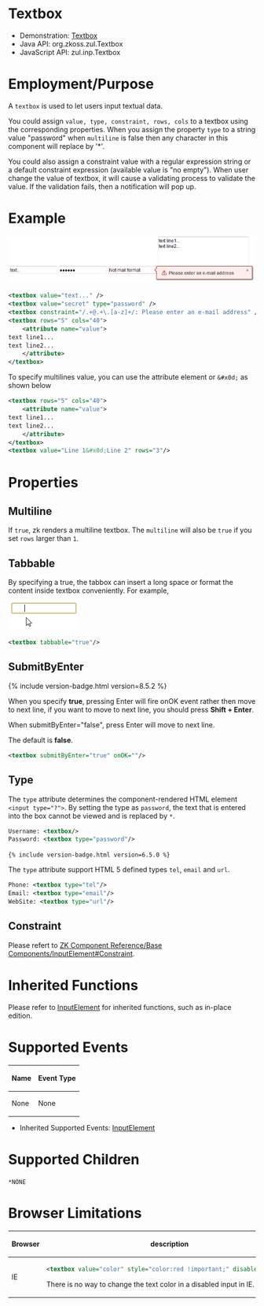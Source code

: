 

# Textbox

- Demonstration:
  [Textbox](http://www.zkoss.org/zkdemo/input/form_sample)
- Java API: <javadoc>org.zkoss.zul.Textbox</javadoc>
- JavaScript API: <javadoc directory="jsdoc">zul.inp.Textbox</javadoc>


# Employment/Purpose

A `textbox` is used to let users input textual data.

You could assign `value, type, constraint, rows, cols` to a textbox
using the corresponding properties. When you assign the property `type`
to a string value "password" when `multiline` is false then any character in this component will replace by '\*'.

You could also assign a constraint value with a regular expression
string or a default constraint expression (available value is "no
empty"). When user change the value of textbox, it will cause a
validating process to validate the value. If the validation fails, then
a notification will pop up.

# Example

![](/zk_component_ref/images/ZKCompRef_Textbox.png)

```xml
<textbox value="text..." />
<textbox value="secret" type="password" />
<textbox constraint="/.+@.+\.[a-z]+/: Please enter an e-mail address" />
<textbox rows="5" cols="40">
    <attribute name="value">
text line1... 
text line2...
    </attribute>
</textbox>
```

To specify multilines value, you can use the attribute element or
`&#x0d;` as shown below

```xml
<textbox rows="5" cols="40">
    <attribute name="value">
text line1... 
text line2...
    </attribute>
</textbox>
<textbox value="Line 1&#x0d;Line 2" rows="3"/>
```

# Properties

## Multiline
If `true`, zk renders a multiline textbox. The `multiline` will also be `true` if you set `rows` larger than `1`.

## Tabbable
By specifying a true, the tabbox can insert a long space or format the
content inside textbox conveniently. For example,

![](/zk_component_ref/images/ZKComRef_Textbox_Tabbable.png)

```xml
<textbox tabbable="true"/>
```

## SubmitByEnter

{% include version-badge.html version=8.5.2 %}

When you specify **true**, pressing Enter will fire onOK event rather
then move to next line, if you want to move to next line, you should
press **Shift + Enter**.

When submitByEnter="false", press Enter will move to next line.

The default is **false**.

```xml
<textbox submitByEnter="true" onOK=""/>
```

## Type

The `type` attribute determines the component-rendered HTML element `<input type="?">`.
By setting the type as `password`, the text that is entered into the box cannot be viewed and is replaced by `*`.

```xml
Username: <textbox/>
Password: <textbox type="password"/>
```

`{% include version-badge.html version=6.5.0 %}`

The `type` attribute support HTML 5 defined types `tel`, `email` and `url`.

```xml
Phone: <textbox type="tel"/>
Email: <textbox type="email"/>
WebSite: <textbox type="url"/>
```

## Constraint

Please refert to [ZK Component Reference/Base Components/InputElement#Constraint]({{site.baseurl}}/zk_component_ref/base_components/inputelement#Constraint).

# Inherited Functions

Please refer to [ InputElement]({{site.baseurl}}/zk_component_ref/base_components/inputelement)
for inherited functions, such as in-place edition.

# Supported Events

<table>
<thead>
<tr class="header">
<th><center>
<p>Name</p>
</center></th>
<th><center>
<p>Event Type</p>
</center></th>
</tr>
</thead>
<tbody>
<tr class="odd">
<td><p>None</p></td>
<td><p>None</p></td>
</tr>
</tbody>
</table>

- Inherited Supported Events: [ InputElement]({{site.baseurl}}/zk_component_ref/base_components/inputelement#Supported_Events)

# Supported Children

`*NONE`

# Browser Limitations

<table>
<thead>
<tr class="header">
<th><p>Browser</p></th>
<th><p>description</p></th>
</tr>
</thead>
<tbody>
<tr class="odd">
<td><p>IE</p></td>
<td><div class="sourceCode" id="cb1"><pre
class="sourceCode xml"><code class="sourceCode xml"><span id="cb1-1"><a href="#cb1-1" aria-hidden="true" tabindex="-1"></a>&lt;<span class="kw">textbox</span><span class="ot"> value=</span><span class="st">&quot;color&quot;</span><span class="ot"> style=</span><span class="st">&quot;color:red !important;&quot;</span><span class="ot"> disabled=</span><span class="st">&quot;true&quot;</span>/&gt;</span></code></pre></div>
<p>There is no way to change the text color in a disabled input in
IE.</p></td>
</tr>
</tbody>
</table>


